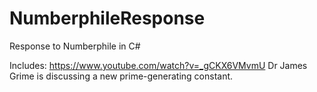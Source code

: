 # NumberphileResponse
Response to Numberphile in C#

Includes:
https://www.youtube.com/watch?v=_gCKX6VMvmU
Dr James Grime is discussing a new prime-generating constant.

